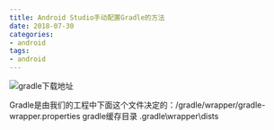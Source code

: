 ```yaml
---
title: Android Studio手动配置Gradle的方法
date: 2018-07-30
categories: 
- android
tags: 
- android
---
```

![gradle下载地址](https://services.gradle.org/distributions/)

Gradle是由我们的工程中下面这个文件决定的：/gradle/wrapper/gradle-wrapper.properties
gradle缓存目录 \.gradle\wrapper\dists




